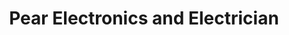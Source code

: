 ---
title: "Pear Electronics and Electrician"
url: /baskandi-area/pear-electronics-and-electrician/
shop: Elektronik
---